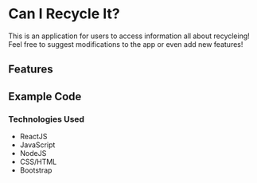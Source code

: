 # Can I Recycle It?

This is an application for users to access information all about recycleing! Feel free to suggest modifications to the app or even add new features!

## Features

## Example Code

### Technologies Used

- ReactJS
- JavaScript
- NodeJS
- CSS/HTML
- Bootstrap
